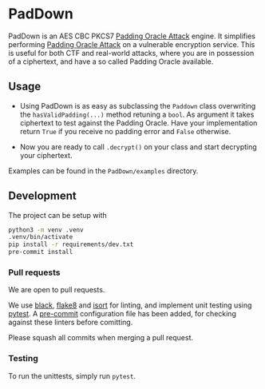 # PadDown
PadDown is an AES CBC PKCS7 [Padding Oracle Attack](https://en.wikipedia.org/wiki/Padding_oracle_attack)  engine. It simplifies performing [Padding Oracle Attack](https://en.wikipedia.org/wiki/Padding_oracle_attack) on a vulnerable encryption service. This is useful for both CTF and real-world attacks, where you are in possession of a ciphertext, and have a so called Padding Oracle available.

## Usage
* Using PadDown is as easy as subclassing the `Paddown` class overwriting the ``hasValidPadding(...)`` method retuning a `bool`. As argument it takes ciphertext to test against the Padding Oracle. Have your implementation return ``True`` if you receive no padding error and ``False`` otherwise.

* Now you are ready to call `.decrypt()` on your class and start decrypting your ciphertext.

Examples can be found in the `PadDown/examples` directory.

## Development

The project can be setup with
```bash
python3 -m venv .venv
.venv/bin/activate
pip install -r requirements/dev.txt
pre-commit install
```

### Pull requests
We are open to pull requests.

We use [black](https://github.com/psf/black), [flake8](https://flake8.pycqa.org/en/latest/) and [isort](https://github.com/timothycrosley/isort) for linting, and implement unit testing using [pytest](https://docs.pytest.org/en/latest/). A [pre-commit](https://pre-commit.com/) configuration file has been added, for checking against these linters before comitting.

Please squash all commits when merging a pull request.

### Testing
To run the unittests, simply run `pytest`.